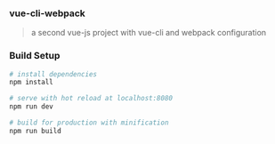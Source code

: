 ### vue-cli-webpack

> a second vue-js project with vue-cli and webpack configuration

### Build Setup

``` bash
# install dependencies
npm install

# serve with hot reload at localhost:8080
npm run dev

# build for production with minification
npm run build
```
